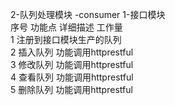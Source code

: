 2-队列处理模块				 -consumer 1-接口模块 							
序号	功能点	详细描述	工作量								
1	注册到接口模块生产的队列										
2	插入队列	功能调用httprestful									
3	修改队列	功能调用httprestful									
4	查看队列	功能调用httprestful									
5	删除队列	功能调用httprestful																

